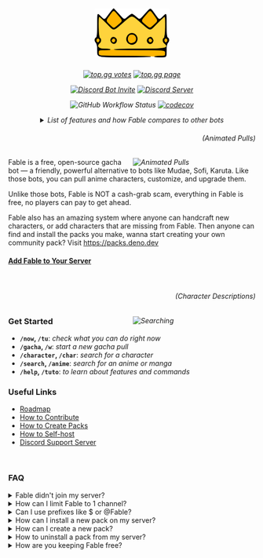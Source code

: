<h1 align="center">
  <img height="100" src="./assets/splash.png" alt="Fable Logo">
</h1>

<i align="center">

[![top.gg votes](https://top.gg/api/widget/upvotes/1041970851559522304.svg?noavatar=true)][topgg]
[![top.gg page](https://top.gg/api/widget/servers/1041970851559522304.svg?noavatar=true)][topgg2]

[![Discord Bot Invite](https://img.shields.io/badge/Add%20Fable%20to%20Your%20Server-blue?logo=discord&logoColor=white)][invite]
[![Discord Server](https://img.shields.io/discord/992416714497212518?label=discord%20support%20server&color=blue)][discord]

![GitHub Workflow Status](https://img.shields.io/github/actions/workflow/status/ker0olos/fable/deno.yml?branch=main&label=tests)
[![codecov](https://img.shields.io/codecov/c/gh/ker0olos/fable/main?token=3C7ZTHzGqC)](https://app.codecov.io/github/ker0olos/fable)

</i>

<i align="center">
<details><summary>List of features and
how Fable compares to other bots</summary>
<img src="https://i.imgur.com/7ZI6dhj.png" alt="120K+ characters">

<p>
  <img align="left" src="https://i.imgur.com/IO91qt1.png" alt="100% FREE">
  <h4>100% FREE</h4>
  No more users paying to get ahead of you.

Fable has no in-app purchases, no premiums, and no bullshit.

</p>

<br clear="left"/>
<br clear="left"/>

<p>
  <img align="left" src="https://i.imgur.com/kUVI9s1.gif" alt="Animated Pulls">
  <h4>Animated Pulls</h4>
  Build anticipation and excitement with animated gacha pulls.
</p>

<br clear="left"/>
<br clear="left"/>

<p>
  <img align="left" src="https://i.imgur.com/B897tj4.png" alt="Synthesis">
  <h4>Synthesis</h4>
  Synthesis those 2000 characters you have sitting in your inventory doing nothing
  to get 2 characters that you might actually like.
</p>

<br clear="left"/>
<br clear="left"/>

<p>
  <img align="left" src="https://i.imgur.com/y0PQpOj.png" alt="Stealing">
  <h4>Stealing</h4>
  When all negotiations fail, taking what you want by force is fine, right? Steal characters from that one annoying server member that refuses to trade.
</p>

<br clear="left"/>
<br clear="left"/>

<img src="https://i.imgur.com/y5eV15M.png" alt="Fable compared to other bots">

</details>
</i>

<i>
  <h6 align="right">(Animated Pulls)</h6>
  <img align="right" width="250" src="https://user-images.githubusercontent.com/52022280/227321932-2ad8d36c-e56c-46e9-91da-161b79eeb029.gif" alt="Animated Pulls">
</i>

Fable is a free, open-source gacha bot — a friendly, powerful alternative to
bots like Mudae, Sofi, Karuta. Like those bots, you can pull anime characters,
customize, and upgrade them.

Unlike those bots, Fable is NOT a cash-grab scam, everything in Fable is free,
no players can pay to get ahead.

Fable also has an amazing system where anyone can handcraft new characters, or
add characters that are missing from Fable. Then anyone can find and install the
packs you make, wanna start creating your own community pack? Visit
<https://packs.deno.dev>

#### [Add Fable to Your Server][invite]

<br clear="right"/>

<i>
  <h6 align="right">(Character Descriptions)</h6>
  <img align="right" width="250" src="https://user-images.githubusercontent.com/52022280/227323628-17674f52-bb3a-460f-965a-d316cbed7932.png" alt="Searching">
</i>

### Get Started

- **`/now`, `/tu`**: _check what you can do right now_
- **`/gacha`, `/w`**: _start a new gacha pull_
- **`/character`, `/char`**: _search for a character_
- **`/search`, `/anime`**: _search for an anime or manga_
- **`/help`, `/tuto`**: _to learn about features and commands_

### Useful Links

- [Roadmap](https://github.com/ker0olos/fable/issues/1)
- [How to Contribute](https://github.com/ker0olos/fable/wiki)
- [How to Create Packs](https://packs.deno.dev)
- [How to Self-host](https://github.com/ker0olos/fable/wiki/Self-hosting)
- [Discord Support Server][discord]

<br/>

### FAQ

<details><summary>Fable didn't join my server?</summary>
<p>

Please note that Fable won't show up in your members' list, After adding Fable
go back to your server and call `/help` to confirm Fable is working.

This is because Fable is an "app" not a "bot user".

</p>
</details>

<details><summary>How can I limit Fable to 1 channel?</summary>
<p>

Go to **Server Settings** then **Integrations** then **Fable**\
From there you can control the permissions globally or even per command.

</p>
</details>

<details><summary>Can I use prefixes like $ or @Fable?</summary>
<p>

**No**. Fable was built from the ground up to only support slash commands,
prefixes are an entirely different thing that requires the bot to manually
monitor all incoming messages in a server. We won't add prefixes to Fable, but
you can go tell discord to add custom prefixes to "slash" commands instead of
"/" for all bots.

</p>
</details>

<details><summary>How can I install a new pack on my server?</summary>
<p>

We plan to have a `/packs marketplace` command where you can browse and install
popular packs but as of right now you need to know a pack id to install it.

> `Manage Server` permission is required to install packs on "your" server

</p>
</details>

<details><summary>How can I create a new pack?</summary>
<p>

It's very easy to create and manage your community packs, go to
<https://packs.deno.dev>

</p>
</details>

<details><summary>How to uninstall a pack from my server?</summary>
<p>

Use `/packs community` or `/packs uninstall id: pack-id`.

</p>
</details>

<details><summary>How are you keeping Fable free?</summary>
<p>

We use serverless since it's cheaper and easier. Right now the bills are very
small, but if it starts getting out of hand, we plan to rate limit servers on
how much they can call Fable each month.

We been very transparent from day one, if something happens we'll let known
instantly.

But we welcome any donations people are willing to throw us, since those the the
final decider on how much control we have over our various bills, and how much
time, and how many people are working on Fable at any giving moment.

</p>
</details>

[discord]: https://discord.gg/ceKyEfhyPQ
[topgg]: https://top.gg/bot/1041970851559522304/vote
[topgg2]: https://top.gg/bot/1041970851559522304
[invite]: https://fable.deno.dev/invite
